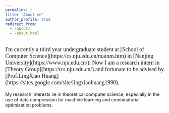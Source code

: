 ```yaml
---
permalink: /
title: "About me"
author_profile: true
redirect_from: 
  - /about/
  - /about.html
---
```


<p style="font-size: 18px; font-family: 'Georgia', serif;">
  I'm currently a third year undergraduate student at [School of Computer Science](https://cs.nju.edu.cn/mainm.htm) in [Nanjing University](https://www.nju.edu.cn/). Now I am a research intern in [Theory Group](https://tcs.nju.edu.cn/) and fortunate to be advised by [Prof.LingXiao Huang](https://sites.google.com/site/lingxiaohuang1990).
</p>

My research interests lie in theoretical computer science, especially in the use of data compression for machine learning and combinatorial optimization problems.
